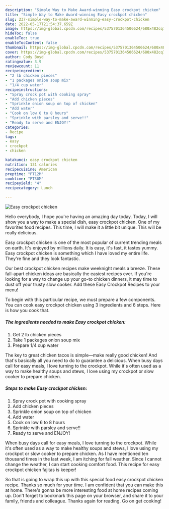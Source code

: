 ```yaml
---
description: "Simple Way to Make Award-winning Easy crockpot chicken"
title: "Simple Way to Make Award-winning Easy crockpot chicken"
slug: 237-simple-way-to-make-award-winning-easy-crockpot-chicken
date: 2022-05-17T21:54:37.659Z
image: https://img-global.cpcdn.com/recipes/5375701364506624/680x482cq70/easy-crockpot-chicken-recipe-main-photo.jpg
hideToc: false
enableToc: true
enableTocContent: false
thumbnail: https://img-global.cpcdn.com/recipes/5375701364506624/680x482cq70/easy-crockpot-chicken-recipe-main-photo.jpg
cover: https://img-global.cpcdn.com/recipes/5375701364506624/680x482cq70/easy-crockpot-chicken-recipe-main-photo.jpg
author: Cody Boyd
ratingvalue: 3.9
reviewcount: 11
recipeingredient:
- "2 lb chicken pieces"
- "1 packages onion soup mix"
- "1/4 cup water"
recipeinstructions:
- "Spray crock pot with cooking spray"
- "Add chicken pieces"
- "Sprinkle onion soup on top of chicken"
- "Add water"
- "Cook on low 6 to 8 hours"
- "Sprinkle with parsley and serve!!"
- "Ready to serve and ENJOY!"
categories:
- Recipe
tags:
- easy
- crockpot
- chicken

katakunci: easy crockpot chicken 
nutrition: 131 calories
recipecuisine: American
preptime: "PT12M"
cooktime: "PT30M"
recipeyield: "4"
recipecategory: Lunch

---
```



![Easy crockpot chicken](https://img-global.cpcdn.com/recipes/5375701364506624/680x482cq70/easy-crockpot-chicken-recipe-main-photo.jpg)

Hello everybody, I hope you're having an amazing day today. Today, I will show you a way to make a special dish, easy crockpot chicken. One of my favorites food recipes. This time, I will make it a little bit unique. This will be really delicious.

Easy crockpot chicken is one of the most popular of current trending meals on earth. It's enjoyed by millions daily. It is easy, it's fast, it tastes yummy. Easy crockpot chicken is something which I have loved my entire life. They're fine and they look fantastic.

Our best crockpot chicken recipes make weeknight meals a breeze. These fall-apart chicken ideas are basically the easiest recipes ever. If you&#39;re looking for a way to change up your go-to chicken dinners, it may time to dust off your trusty slow cooker. Add these Easy Crockpot Recipes to your menu!


To begin with this particular recipe, we must prepare a few components. You can cook easy crockpot chicken using 3 ingredients and 6 steps. Here is how you cook that.

<!--inarticleads1-->

##### The ingredients needed to make Easy crockpot chicken:

1. Get 2 lb chicken pieces
1. Take 1 packages onion soup mix
1. Prepare 1/4 cup water


The key to great chicken tacos is simple—make really good chicken! And that&#39;s basically all you need to do to guarantee a delicious. When busy days call for easy meals, I love turning to the crockpot. While it&#39;s often used as a way to make healthy soups and stews, I love using my crockpot or slow cooker to prepare chicken. 

<!--inarticleads2-->

##### Steps to make Easy crockpot chicken:

1. Spray crock pot with cooking spray
1. Add chicken pieces
1. Sprinkle onion soup on top of chicken
1. Add water
1. Cook on low 6 to 8 hours
1. Sprinkle with parsley and serve!!
1. Ready to serve and ENJOY!

When busy days call for easy meals, I love turning to the crockpot. While it&#39;s often used as a way to make healthy soups and stews, I love using my crockpot or slow cooker to prepare chicken. As I have mentioned ten thousand times in the last week, I am itching for fall weather. Since I cannot change the weather, I can start cooking comfort food. This recipe for easy crockpot chicken fajitas is keeper! 

So that is going to wrap this up with this special food easy crockpot chicken recipe. Thanks so much for your time. I am confident that you can make this at home. There's gonna be more interesting food at home recipes coming up. Don't forget to bookmark this page on your browser, and share it to your family, friends and colleague. Thanks again for reading. Go on get cooking!
